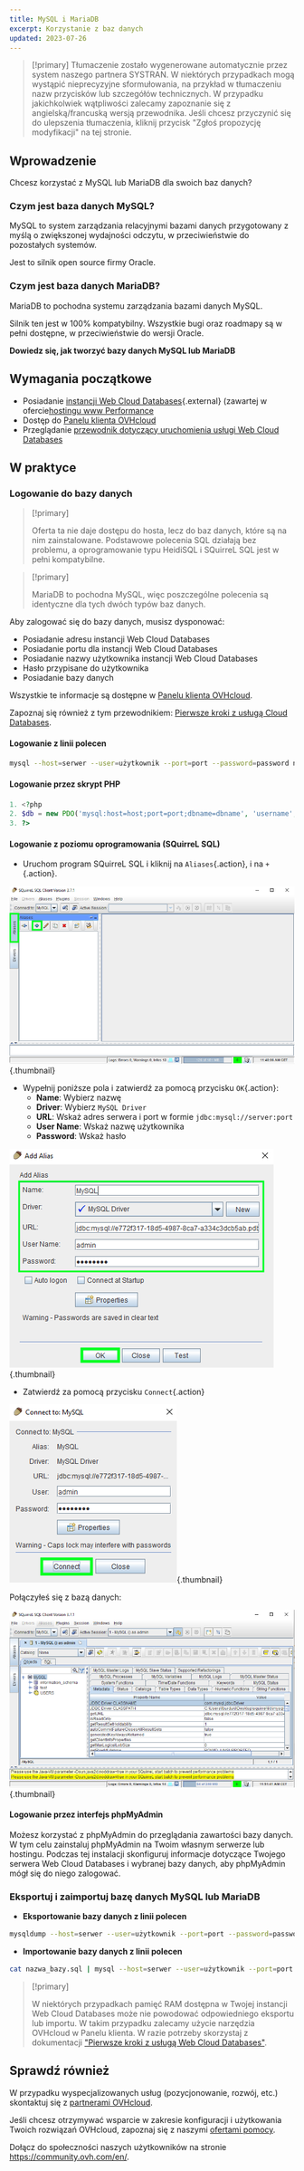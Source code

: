 ```yaml
---
title: MySQL i MariaDB
excerpt: Korzystanie z baz danych
updated: 2023-07-26
---
```


> [!primary]
> Tłumaczenie zostało wygenerowane automatycznie przez system naszego partnera SYSTRAN. W niektórych przypadkach mogą wystąpić nieprecyzyjne sformułowania, na przykład w tłumaczeniu nazw przycisków lub szczegółów technicznych. W przypadku jakichkolwiek wątpliwości zalecamy zapoznanie się z angielską/francuską wersją przewodnika. Jeśli chcesz przyczynić się do ulepszenia tłumaczenia, kliknij przycisk "Zgłoś propozycję modyfikacji" na tej stronie.
>

## Wprowadzenie

Chcesz korzystać z MySQL lub MariaDB dla swoich baz danych?

### Czym jest baza danych MySQL?

MySQL to system zarządzania relacyjnymi bazami danych przygotowany z myślą o zwiększonej wydajności odczytu, w przeciwieństwie do pozostałych systemów.

Jest to silnik open source firmy Oracle.

### Czym jest baza danych MariaDB?

MariaDB to pochodna systemu zarządzania bazami danych MySQL.

Silnik ten jest w 100% kompatybilny. Wszystkie bugi oraz roadmapy są w pełni dostępne, w przeciwieństwie do wersji Oracle.

**Dowiedz się, jak tworzyć bazy danych MySQL lub MariaDB**
  
## Wymagania początkowe

- Posiadanie [instancji Web Cloud Databases](https://www.ovhcloud.com/pl/web-cloud/databases/){.external} (zawartej w ofercie[hostingu www Performance](https://www.ovhcloud.com/pl/web-hosting/)
- Dostęp do [Panelu klienta OVHcloud](/links/manager)
- Przeglądanie [przewodnik dotyczący uruchomienia usługi Web Cloud Databases](/pages/web_cloud/web_cloud_databases/starting_with_clouddb)

## W praktyce

### Logowanie do bazy danych

> [!primary]
>
> Oferta ta nie daje dostępu do hosta, lecz do baz danych, które są na nim zainstalowane. Podstawowe polecenia SQL działają bez problemu, a oprogramowanie typu HeidiSQL i SQuirreL SQL jest w pełni kompatybilne.
> 

> [!primary]
>
> MariaDB to pochodna MySQL, więc poszczególne polecenia są identyczne dla tych dwóch typów baz danych.
> 

Aby zalogować się do bazy danych, musisz dysponować:

- Posiadanie adresu instancji Web Cloud Databases
- Posiadanie portu dla instancji Web Cloud Databases
- Posiadanie nazwy użytkownika instancji Web Cloud Databases
- Hasło przypisane do użytkownika
- Posiadanie bazy danych

Wszystkie te informacje są dostępne w [Panelu klienta OVHcloud](/links/manager).

Zapoznaj się również z tym przewodnikiem: [Pierwsze kroki z usługą Cloud Databases](/pages/web_cloud/web_cloud_databases/starting_with_clouddb).

#### Logowanie z linii polecen

```bash
mysql --host=serwer --user=użytkownik --port=port --password=password nazwa_bazy
```

#### Logowanie przez skrypt PHP

```php
1. <?php
2. $db = new PDO('mysql:host=host;port=port;dbname=dbname', 'username', 'password');
3. ?>
```

#### Logowanie z poziomu oprogramowania (SQuirreL SQL)

- Uruchom program SQuirreL SQL i kliknij na `Aliases`{.action}, i na `+`{.action}.

![launch SQuirreL SQL](images/aliases.png){.thumbnail}

- Wypełnij poniższe pola i zatwierdź za pomocą przycisku `OK`{.action}:
    - **Name**: Wybierz nazwę
    - **Driver**: Wybierz `MySQL Driver`
    - **URL**: Wskaż adres serwera i port w formie `jdbc:mysql://server:port`
    - **User Name**: Wskaż nazwę użytkownika
    - **Password**: Wskaż hasło

![config connection](images/add-alias.png){.thumbnail}

- Zatwierdź za pomocą przycisku `Connect`{.action}

![valid connection](images/connect-to-mysql.png){.thumbnail}

Połączyłeś się z bazą danych:

![config connection](images/general-dashboard.png){.thumbnail}

#### Logowanie przez interfejs phpMyAdmin

Możesz korzystać z phpMyAdmin do przeglądania zawartości bazy danych. W tym celu zainstaluj phpMyAdmin na Twoim własnym serwerze lub hostingu. Podczas tej instalacji skonfiguruj informacje dotyczące Twojego serwera Web Cloud Databases i wybranej bazy danych, aby phpMyAdmin mógł się do niego zalogować.

### Eksportuj i zaimportuj bazę danych MySQL lub MariaDB

- **Eksportowanie bazy danych z linii polecen**

```bash
mysqldump --host=serwer --user=użytkownik --port=port --password=password nazwa_bazy > nazwa_bazy.sql
```

- **Importowanie bazy danych z linii polecen**

```bash
cat nazwa_bazy.sql | mysql --host=serwer --user=użytkownik --port=port --password=password nazwa_bazy
```

> [!primary]
>
> W niektórych przypadkach pamięć RAM dostępna w Twojej instancji Web Cloud Databases może nie powodować odpowiedniego eksportu lub importu. W takim przypadku zalecamy użycie narzędzia OVHcloud w Panelu klienta. W razie potrzeby skorzystaj z dokumentacji ["Pierwsze kroki z usługą Web Cloud Databases"](/pages/web_cloud/web_cloud_databases/starting_with_clouddb).
>

## Sprawdź również

W przypadku wyspecjalizowanych usług (pozycjonowanie, rozwój, etc.) skontaktuj się z [partnerami OVHcloud](/links/partner).

Jeśli chcesz otrzymywać wsparcie w zakresie konfiguracji i użytkowania Twoich rozwiązań OVHcloud, zapoznaj się z naszymi [ofertami pomocy](/links/support).

Dołącz do społeczności naszych użytkowników na stronie <https://community.ovh.com/en/>. 